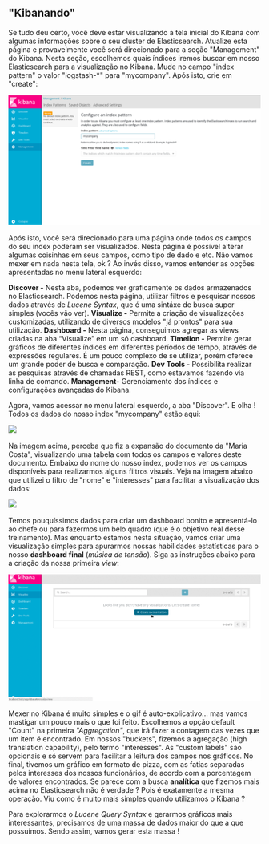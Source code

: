 ## "Kibanando"

Se tudo deu certo, você deve estar visualizando a tela inicial do Kibana com algumas informações sobre o seu cluster de Elasticsearch. Atualize esta página e provavelmente você será direcionado para a seção "Management" do Kibana. Nesta seção, escolhemos quais índices iremos buscar em nosso Elasticsearch para a visualização no Kibana. Mude no campo "index pattern" o valor "logstash-*" para "mycompany". Após isto, crie em "create":

![](/images/kibana_first.png)

Após isto, você será direcionado para uma página onde todos os campos do seu index poderam ser visualizados. Nesta página é possível alterar algumas coisinhas em seus campos, como tipo de dado e etc. Não vamos mexer em nada nesta tela, ok ? Ao invés disso, vamos entender as opções apresentadas no menu lateral esquerdo:

__Discover -__  Nesta aba, podemos ver graficamente os dados armazenados no Elasticsearch. Podemos nesta página, utilizar filtros e pesquisar nossos dados através de _Lucene Syntax_, que é uma sintáxe de busca super simples (vocês vão ver).
__Visualize -__ Permite a criação de visualizações customizadas, utilizando de diversos modelos "já prontos" para sua utilização.
__Dashboard -__ Nesta página, conseguimos agregar as views criadas na aba “Visualize” em um só dashboard.
__Timelion -__ Permite gerar gráficos de diferentes índices em diferentes períodos de tempo, através de expressões regulares. É um pouco complexo de se utilizar, porém oferece um grande poder de busca e comparação.
__Dev Tools -__ Possibilita realizar as pesquisas através de chamadas REST, como estavamos fazendo via linha de comando.
__Management-__ Gerenciamento dos índices e configurações avançadas do Kibana.

Agora, vamos acessar no menu lateral esquerdo, a aba "Discover". E olha ! Todos os dados do nosso index "mycompany" estão aqui:

![](images/kibana-second.png)

Na imagem acima, perceba que fiz a expansão do documento da "Maria Costa", visualizando uma tabela com todos os campos e valores deste documento. Embaixo do nome do nosso index, podemos ver os campos disponíveis para realizarmos alguns filtros visuais. Veja na imagem abaixo que utilizei o filtro de "nome" e "interesses" para facilitar a visualização dos dados:

![](images/kibana-third.png)

Temos pouquíssimos dados para criar um dashboard bonito e apresentá-lo ao chefe ou para fazermos um belo quadro (que é o objetivo real desse treinamento). Mas enquanto estamos nesta situação, vamos criar uma visualização simples para apurarmos nossas habilidades estatísticas para o nosso __dashboard final__ (*música de tensão*). Siga as instruções abaixo para a criação da nossa primeira _view_:

![](gifs/first_visualization.gif)

Mexer no Kibana é muito simples e o gif é auto-explicativo... mas vamos mastigar um pouco mais o que foi feito. Escolhemos a opção default "Count" na primeira _"Aggregation"_, que irá fazer a contagem das vezes que um item é encontrado. Em nossos "buckets", fizemos a agregação (high translation capability), pelo termo "interesses". As "custom labels" são opcionais e só servem para facilitar a leitura dos campos nos gráficos. No final, tivemos um gráfico em formato de pizza, com as fatias separadas pelos interesses dos nossos funcionários, de acordo com a porcentagem de valores encontrados. Se parece com a busca __analítica__ que fizemos mais acima no Elasticsearch não é verdade ? Pois é exatamente a mesma operação. Viu como é muito mais simples quando utilizamos o Kibana ?

Para explorarmos o _Lucene Query Syntax_ e gerarmos gráficos mais interessantes, precisamos de uma massa de dados maior do que a que possuímos. Sendo assim, vamos gerar esta massa !
